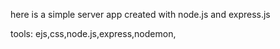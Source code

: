 here is a simple server app created with node.js and express.js

tools: ejs,css,node.js,express,nodemon,